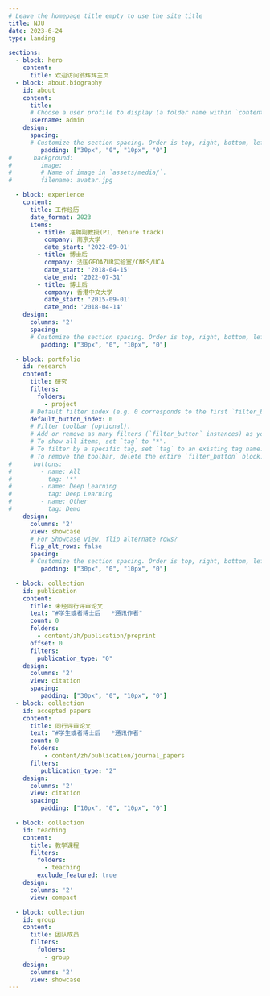 ```yaml
---
# Leave the homepage title empty to use the site title
title: NJU
date: 2023-6-24
type: landing

sections:
  - block: hero
    content:
      title: 欢迎访问翁辉辉主页
  - block: about.biography
    id: about
    content:
      title:
      # Choose a user profile to display (a folder name within `content/authors/`)
      username: admin
    design:
      spacing:
      # Customize the section spacing. Order is top, right, bottom, left.
         padding: ["30px", "0", "10px", "0"]
#      background:
#        image:
#        # Name of image in `assets/media/`.
#        filename: avatar.jpg

  - block: experience
    content:
      title: 工作经历
      date_format: 2023
      items:
        - title: 准聘副教授(PI, tenure track)
          company: 南京大学
          date_start: '2022-09-01'
        - title: 博士后
          company: 法国GEOAZUR实验室/CNRS/UCA
          date_start: '2018-04-15'
          date_end: '2022-07-31'
        - title: 博士后
          company: 香港中文大学
          date_start: '2015-09-01'
          date_end: '2018-04-14'
    design:
      columns: '2'
      spacing:
      # Customize the section spacing. Order is top, right, bottom, left.
         padding: ["30px", "0", "10px", "0"]

  - block: portfolio
    id: research
    content:
      title: 研究
      filters:
        folders:
          - project
      # Default filter index (e.g. 0 corresponds to the first `filter_button` instance below).
      default_button_index: 0
      # Filter toolbar (optional).
      # Add or remove as many filters (`filter_button` instances) as you like.
      # To show all items, set `tag` to "*".
      # To filter by a specific tag, set `tag` to an existing tag name.
      # To remove the toolbar, delete the entire `filter_button` block.
#      buttons:
#        - name: All
#          tag: '*'
#        - name: Deep Learning
#          tag: Deep Learning
#        - name: Other
#          tag: Demo
    design:
      columns: '2'
      view: showcase
      # For Showcase view, flip alternate rows?
      flip_alt_rows: false
      spacing:
      # Customize the section spacing. Order is top, right, bottom, left.
         padding: ["30px", "0", "10px", "0"]

  - block: collection
    id: publication
    content:
      title: 未经同行评审论文
      text: "#学生或者博士后   *通讯作者"
      count: 0
      folders:
        - content/zh/publication/preprint
      offset: 0
      filters:
        publication_type: "0"
    design:
      columns: '2'
      view: citation
      spacing:
         padding: ["30px", "0", "10px", "0"]
  - block: collection
    id: accepted papers
    content:
      title: 同行评审论文
      text: "#学生或者博士后   *通讯作者"
      count: 0
      folders:
          - content/zh/publication/journal_papers
      filters:
         publication_type: "2"
    design:
      columns: '2'
      view: citation
      spacing:
         padding: ["10px", "0", "10px", "0"]

  - block: collection
    id: teaching
    content:
      title: 教学课程
      filters:
        folders:
          - teaching
        exclude_featured: true
    design:
      columns: '2'
      view: compact

  - block: collection
    id: group
    content:
      title: 团队成员
      filters:
        folders:
          - group
    design:
      columns: '2'
      view: showcase
---
```

